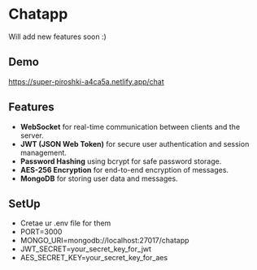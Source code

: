 # Chatapp
Will add new features soon :)

## Demo
https://super-piroshki-a4ca5a.netlify.app/chat

## Features
- **WebSocket** for real-time communication between clients and the server.
- **JWT (JSON Web Token)** for secure user authentication and session management.
- **Password Hashing** using bcrypt for safe password storage.
- **AES-256 Encryption** for end-to-end encryption of messages.
- **MongoDB** for storing user data and messages.

## SetUp 
- Cretae ur .env file for them
- PORT=3000
- MONGO_URI=mongodb://localhost:27017/chatapp
- JWT_SECRET=your_secret_key_for_jwt
- AES_SECRET_KEY=your_secret_key_for_aes


